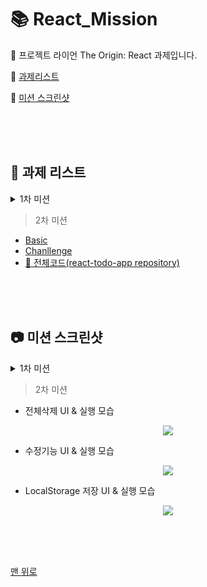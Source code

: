 # 📚 React_Mission
🦁 프로젝트 라이언 The Origin: React 과제입니다.  

📌 [과제리스트](#-과제-리스트)  

📌 [미션 스크린샷](#-미션-스크린샷) 



<br/>
<br/>
<br/>





## 📝 과제 리스트

>  
  <details>
    <summary>1차 미션</summary>
  <div markdown="1">

  - [Basic](./1차/Basic/M1-Basic.md)  
  - [Chanllenge](./1차/Challenge/M1-Challenge.md)  

  </div>
  </details>  


> 2차 미션  
  - [Basic](./2차/Basic/M2-Basic.md)  
  - [Chanllenge](./2차/Challenge/M2-Challenge.md)  
  - [🔗 전체코드(react-todo-app repository)](https://github.com/Jeongmmin/react-todo-app) 
  

<!-- <p align="center">
  <img src=""></img>
</p> -->




<br/>
<br/>
<br/>




## 📷 미션 스크린샷

>   
  <details>
    <summary>1차 미션</summary>
  <div markdown="1">

  <p align="center">
    <img src="./1차/Challenge/Screenshot_Mission1.png"></img>
  </p>

  </div>
  </details>


> 2차 미션  
- 전체삭제 UI & 실행 모습
<p align="center">
<img src="https://user-images.githubusercontent.com/82005305/156791554-2a6b9232-251c-46d9-b93a-7dfe158be7ba.gif">
</p>  

- 수정기능 UI & 실행 모습
<p align="center">
<img src="https://user-images.githubusercontent.com/82005305/156792764-f7e3d138-edf2-45cd-bf59-2f17798ba7d8.gif">
</p>  

- LocalStorage 저장 UI & 실행 모습
<p align="center">
  <img src="https://user-images.githubusercontent.com/82005305/156797994-a1897f27-4880-4ba7-847e-9b7859af82b7.gif">
</p>    




<br/>
<br/>
<br/>


[맨 위로](#-react_mission)
